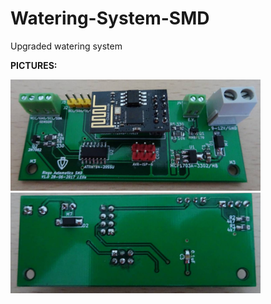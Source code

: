 # Watering-System-SMD

Upgraded watering system

**PICTURES:**

<img src="./Images/Picture1.JPG"  width=400>
<img src="./Images/Picture2.JPG"  width=400>

